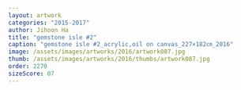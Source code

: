 ```yaml
---
layout: artwork
categories: "2015-2017"
author: Jihoon Ha
title: "gemstone isle #2"
caption: "gemstone isle #2_acrylic,oil on canvas_227×182㎝_2016"
image: /assets/images/artworks/2016/artwork087.jpg
thumb: /assets/images/artworks/2016/thumbs/artwork087.jpg
order: 2270
sizeScore: 07
---
```

